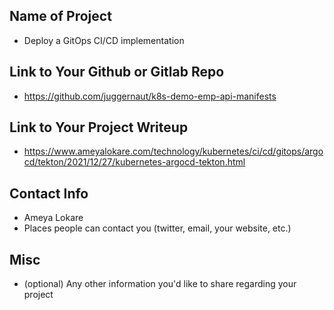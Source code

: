 ## Name of Project 
* Deploy a GitOps CI/CD implementation

## Link to Your Github or Gitlab Repo
* https://github.com/juggernaut/k8s-demo-emp-api-manifests

## Link to Your Project Writeup
* https://www.ameyalokare.com/technology/kubernetes/ci/cd/gitops/argocd/tekton/2021/12/27/kubernetes-argocd-tekton.html

## Contact Info
* Ameya Lokare
* Places people can contact you (twitter, email, your website, etc.)

## Misc 
* (optional) Any other information you'd like to share regarding your project
